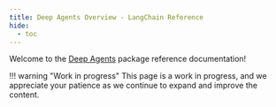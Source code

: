 ```yaml
---
title: Deep Agents Overview - LangChain Reference
hide:
  - toc
---
```


Welcome to the [Deep Agents](https://github.com/langchain-ai/deepagents) package reference documentation!

!!! warning "Work in progress"
    This page is a work in progress, and we appreciate your patience as we continue to expand and improve the content.
